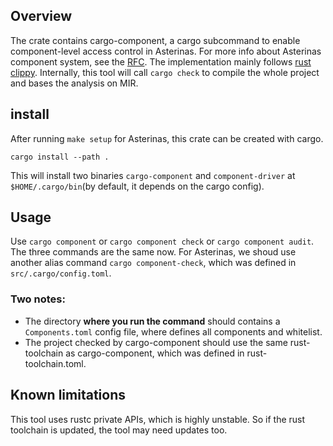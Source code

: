 ## Overview
The crate contains cargo-component, a cargo subcommand to enable component-level access control in Asterinas. For more info about Asterinas component system, see the [RFC](https://github.com/jinzhao-dev/Asterinas/issues/58). The implementation mainly follows [rust clippy](https://github.com/rust-lang/rust-clippy). Internally, this tool will call `cargo check` to compile the whole project and bases the analysis on MIR.

## install
After running `make setup` for Asterinas, this crate can be created with cargo.
```shell
cargo install --path .
```
This will install two binaries `cargo-component` and `component-driver` at `$HOME/.cargo/bin`(by default, it depends on the cargo config).

## Usage
Use `cargo component` or `cargo component check` or `cargo component audit`. The three commands are the same now. For Asterinas, we shoud use another alias command `cargo component-check`, which was defined in `src/.cargo/config.toml`.

### Two notes:
- The directory **where you run the command** should contains a `Components.toml` config file, where defines all components and whitelist. 
- The project checked by cargo-component should use the same rust-toolchain as cargo-component, which was defined in rust-toolchain.toml.

## Known limitations
This tool uses rustc private APIs, which is highly unstable. So if the rust toolchain is updated, the tool may need updates too.